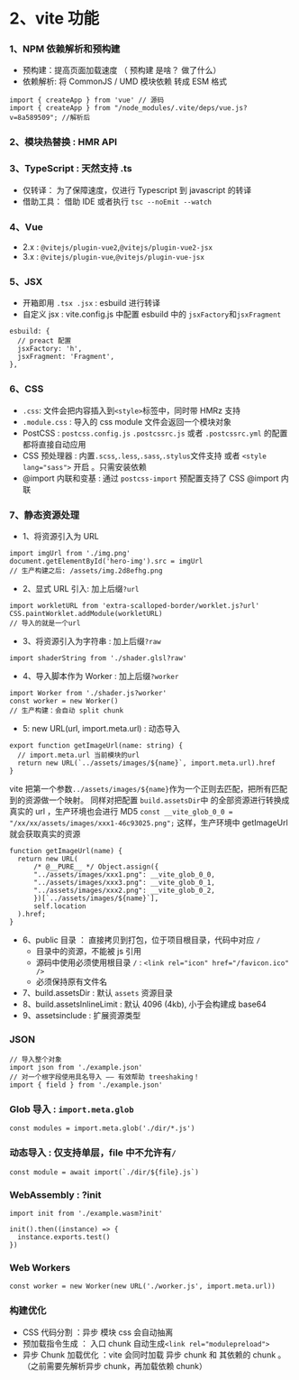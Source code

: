 # 2、vite 功能

### 1、NPM 依赖解析和预构建

- 预构建：提高页面加载速度 （ 预构建 是啥？ 做了什么）
- 依赖解析: 将 CommonJS / UMD 模块依赖 转成 ESM 格式

```
import { createApp } from 'vue' // 源码
import { createApp } from "/node_modules/.vite/deps/vue.js?v=8a589509"; //解析后
```

### 2、模块热替换 : HMR API

### 3、TypeScript : 天然支持 .ts

- 仅转译： 为了保障速度，仅进行 Typescript 到 javascript 的转译
- 借助工具： 借助 IDE 或者执行 `tsc --noEmit --watch`

### 4、Vue

- 2.x : `@vitejs/plugin-vue2`,`@vitejs/plugin-vue2-jsx`
- 3.x : `@vitejs/plugin-vue`,`@vitejs/plugin-vue-jsx`

### 5、JSX

- 开箱即用 `.tsx .jsx` : esbuild 进行转译
- 自定义 jsx : vite.config.js 中配置 esbuild 中的 `jsxFactory`和`jsxFragment`

```
esbuild: {
  // preact 配置
  jsxFactory: 'h',
  jsxFragment: 'Fragment',
},
```

### 6、CSS

- `.css`: 文件会把内容插入到`<style>`标签中，同时带 HMRz 支持
- `.module.css` : 导入的 css module 文件会返回一个模块对象
- PostCSS : `postcss.config.js` `.postcssrc.js` 或者 `.postcssrc.yml` 的配置都将直接自动应用
- CSS 预处理器 : 内置`.scss`,`.less`,`.sass`,`.stylus`文件支持 或者 `<style lang="sass">` 开启 。只需安装依赖
- @import 内联和变基 : 通过 `postcss-import` 预配置支持了 CSS @import 内联

### 7、静态资源处理

- 1、将资源引入为 URL

```
import imgUrl from './img.png'
document.getElementById('hero-img').src = imgUrl
// 生产构建之后: /assets/img.2d8efhg.png
```

- 2、显式 URL 引入: 加上后缀`?url`

```
import workletURL from 'extra-scalloped-border/worklet.js?url'
CSS.paintWorklet.addModule(workletURL)
// 导入的就是一个url
```

- 3、将资源引入为字符串 : 加上后缀`?raw`

```
import shaderString from './shader.glsl?raw'
```

- 4、导入脚本作为 Worker : 加上后缀`?worker`

```
import Worker from './shader.js?worker'
const worker = new Worker()
// 生产构建：会自动 split chunk
```

- 5: new URL(url, import.meta.url) : 动态导入

```
export function getImageUrl(name: string) {
  // import.meta.url 当前模块的url
  return new URL(`../assets/images/${name}`, import.meta.url).href
}
```

vite 把第一个参数`../assets/images/${name}`作为一个正则去匹配，把所有匹配到的资源做一个映射。 同样对把配置 `build.assetsDir`中 的全部资源进行转换成真实的 url ，生产环境也会进行 MD5 `const __vite_glob_0_0 = "/xx/xx/assets/images/xxx1-46c93025.png";` 这样，生产环境中 getImageUrl 就会获取真实的资源

```
function getImageUrl(name) {
  return new URL(
      /* @__PURE__ */ Object.assign({
      "../assets/images/xxx1.png": __vite_glob_0_0,
      "../assets/images/xxx3.png": __vite_glob_0_1,
      "../assets/images/xxx2.png": __vite_glob_0_2,
      })[`../assets/images/${name}`],
      self.location
  ).href;
}

```

- 6、public 目录 ： 直接拷贝到打包，位于项目根目录，代码中对应 `/`
  - 目录中的资源，不能被 js 引用
  - 源码中使用必须使用根目录 `/` : `<link rel="icon" href="/favicon.ico" />`
  - 必须保持原有文件名
- 7、build.assetsDir : 默认 `assets` 资源目录
- 8、build.assetsInlineLimit : 默认 4096 (4kb), 小于会构建成 base64
- 9、assetsinclude : 扩展资源类型

### JSON

```
// 导入整个对象
import json from './example.json'
// 对一个根字段使用具名导入 —— 有效帮助 treeshaking！
import { field } from './example.json'

```

### Glob 导入 : `import.meta.glob`

```
const modules = import.meta.glob('./dir/*.js')
```

### 动态导入 : 仅支持单层，file 中不允许有`/`

```
const module = await import(`./dir/${file}.js`)

```

### WebAssembly : ?init

```
import init from './example.wasm?init'

init().then((instance) => {
  instance.exports.test()
})

```

### Web Workers

```
const worker = new Worker(new URL('./worker.js', import.meta.url))

```

### 构建优化

- CSS 代码分割 ：异步 模块 css 会自动抽离
- 预加载指令生成 ： 入口 chunk 自动生成`<link rel="modulepreload">`
- 异步 Chunk 加载优化 ：vite 会同时加载 异步 chunk 和 其依赖的 chunk 。（之前需要先解析异步 chunk，再加载依赖 chunk）
